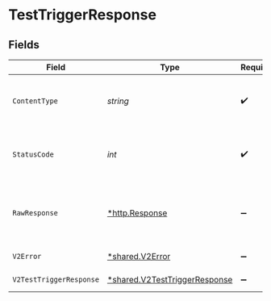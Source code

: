 # TestTriggerResponse


## Fields

| Field                                                                         | Type                                                                          | Required                                                                      | Description                                                                   |
| ----------------------------------------------------------------------------- | ----------------------------------------------------------------------------- | ----------------------------------------------------------------------------- | ----------------------------------------------------------------------------- |
| `ContentType`                                                                 | *string*                                                                      | :heavy_check_mark:                                                            | HTTP response content type for this operation                                 |
| `StatusCode`                                                                  | *int*                                                                         | :heavy_check_mark:                                                            | HTTP response status code for this operation                                  |
| `RawResponse`                                                                 | [*http.Response](https://pkg.go.dev/net/http#Response)                        | :heavy_minus_sign:                                                            | Raw HTTP response; suitable for custom response parsing                       |
| `V2Error`                                                                     | [*shared.V2Error](../../models/shared/v2error.md)                             | :heavy_minus_sign:                                                            | General error                                                                 |
| `V2TestTriggerResponse`                                                       | [*shared.V2TestTriggerResponse](../../models/shared/v2testtriggerresponse.md) | :heavy_minus_sign:                                                            | Test a trigger                                                                |